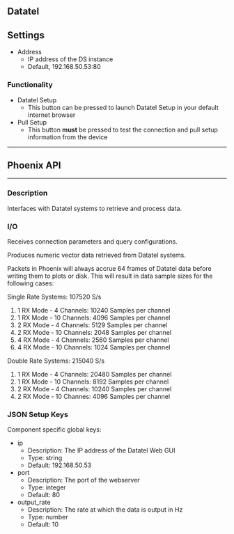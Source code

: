 ## Datatel
## Settings

* Address
  * IP address of the DS instance
  * Default, 192.168.50.53:80

### Functionality

* Datatel Setup
  * This button can be pressed to launch Datatel Setup in your default internet browser
* Pull Setup
  * This button **must** be pressed to test the connection and pull setup information from the device
___
## Phoenix API
___
### Description

Interfaces with Datatel systems to retrieve and process data.

### I/O

Receives connection parameters and query configurations.

Produces numeric vector data retrieved from Datatel systems.

Packets in Phoenix will always accrue 64 frames of Datatel data before writing them to plots or disk. This will result in data sample sizes for the following cases:

Single Rate Systems: 107520 S/s

1. 1 RX Mode - 4 Channels: 10240 Samples per channel
2. 1 RX Mode - 10 Channels: 4096 Samples per channel
3. 2 RX Mode - 4 Channels:  5129 Samples per channel
4. 2 RX Mode - 10 Channels: 2048 Samples per channel
5. 4 RX Mode - 4 Channels:  2560 Samples per channel
6. 4 RX Mode - 10 Channels: 1024 Samples per channel

Double Rate Systems: 215040 S/s

1. 1 RX Mode - 4 Channels: 20480 Samples per channel
2. 1 RX Mode - 10 Channels: 8192 Samples per channel
3. 2 RX Mode - 4 Channels: 10240 Samples per channel
4. 2 RX Mode - 10 Channes:  4096 Samples per channel

### JSON Setup Keys

Component specific global keys:

* ip
  * Description: The IP address of the Datatel Web GUI
  * Type: string
  * Default: 192.168.50.53
* port
  * Description: The port of the webserver
  * Type: integer
  * Default: 80
* output\_rate
  * Description: The rate at which the data is output in Hz
  * Type: number
  * Default: 10
